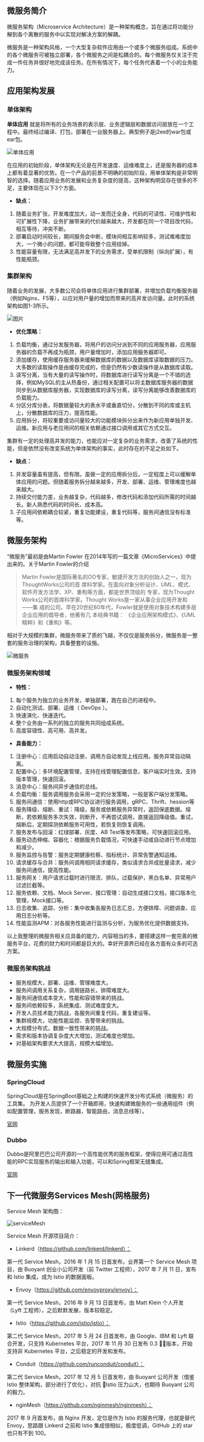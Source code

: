 微服务简介
-----

微服务架构（Microservice Architecture）是一种架构概念，旨在通过将功能分解到各个离散的服务中以实现对解决方案的解耦。

微服务是一种架构风格，一个大型复杂软件应用由一个或多个微服务组成。系统中的各个微服务可被独立部署，各个微服务之间是松耦合的。每个微服务仅关注于完成一件任务并很好地完成该任务。在所有情况下，每个任务代表着一个小的业务能力。

## 应用架构发展

### 单体架构

**单体应用** 就是将所有的业务场景的表示层、业务逻辑层和数据访问层放在一个工程中。最终经过编译、打包，部署在一台服务器上。典型例子是j2ee的war包或ear包。

![单体应用](single.png)

在应用的初始阶段，单体架构无论是在开发速度、运维难度上，还是服务器的成本上都有着显著的优势。在一个产品的前景不明确的初始阶段，用单体架构是非常明智的选择。随着应用业务的发展和业务复杂度的提高，这种架构明显存在很多的不足，主要体现在以下3个方面。
  
* **缺点：**
  
1. 随着业务扩张，开发难度加大，动一发而迁全身，代码的可读性、可维护性和可扩展性下降，业务扩展带来的代价越来越大，开发都在同一个项目改代码，相互等待，冲突不断。
2. 部署启动时间较长，期间服务会中断，模块间相互影响较多，测试难难度加大，一个微小的问题，都可能导致整个应用挂掉。
3. 性能容量有限，无法满足高并发下的业务需求，受单机限制（纵向扩展），有性能瓶颈。

### 集群架构

随着业务的发展，大多数公司会将单体应用进行集群部署，并增加负载均衡服务器（例如Nginx、F5等），以应对用户量的增加而带来的高并发访问量。此时的系统架构如图1-3所示。

![图片](cluster.png)

* **优化策略：**
  
1. 负载均衡，通过分发服务器，将用户的访问分派到不同的应用服务器，应用服务器的负载不再成为瓶颈，用户量增加时，添加应用服务器即可。
2. 添加缓存，使用缓存服务器来缓解数据库的数据以及数据库读取数据的压力。大多数的读取操作是由缓存完成的，但是仍然有少数读操作是从数据库读取。
3. 读写分离，当有大量的读写操作时，将数据库进行读写分离是一个不错的选择，例如MySQL的主从热备份，通过相关配置可以将主数据库服务器的数据同步到从数据库服务器，实现数据库的读写分离，读写分离能够改善数据库的负载能力。
4. 分区分库分表，将数据量较大的表水平或垂直切分，分散到不同的库或主机上，分散数据库的压力，提高性能。
5. 应用拆分，将较重要或访问量较大的功能模块拆分出来作为新应用单独开发、运维。新应用与老应用间的相关依赖通过接口调用或其它方式交互。

集群有一定的处理高并发的能力，也能应对一定复杂的业务需求，改善了系统的性能，但是依然没有改变系统为单体架构的事实，此时存在的不足之处如下。

* **缺点：**

1. 并发容量虽有提高，但有限。虽做一定的应用拆分后，一定程度上可以缓解单体应用的问题。但随着服务拆分越来越多，开发、部署、运维、管理难度也越来越大。
2. 持续交付能力差，业务越复杂，代码越多，修改代码和添加代码所需的时间越长。新人熟悉代码的时间长、成本高。
3. 子应用间依赖耦合较紧，重复功能建设，重复代码等，服务间通信没有标准等。

## 微服务架构

“微服务”最初是由Martin Fowler 在2014年写的一篇文章《MicroServices》中提出来的。关于Martin Fowler的介绍

>Martin Fowler是国际著名的OO专家，敏捷开发方法的创始人之一，现为ThoughtWorks公司的首
席科学家。在面向对象分析设计、UML、模式、软件开发方法学、XP、重构等方面，都是世界顶级的
专家，现为Thought Works公司的首席科学家。Thought Works是一家从事企业应用开发和——集
成的公司。早在20世纪80年代，Fowler就是使用对象技术构建多层企业应用的倡导者，他著有几
本经典书籍： 《企业应用架构模式》、《UML精粹》和《重构》等。

相对于大规模的集群，微服务带来了质的飞越，不仅仅是服务拆分，微服务是一整套的服务治理的架构，具备整套的设施。

![微服务](micro2.png)

### 微服务架构领域

* **特性：**

1. 每个服务为独立的业务开发，单独部署，跑在自己的进程中。
2. 自动化测试、部署、运维（ DevOps ）。
3. 快速演化、快速迭代。
4. 整个业务由一系列的独立的服务共同组成系统。
5. 高度容错性、高可用、高并发。

* **具备能力：**

1. 注册中心：应用启动自动注册，调用方自动发现上线应用。服务异常自动隔离。
2. 配置中心：多环境配置管理，支持在线管理配置信息，客户端实时生效。支持版本管理，快速回滚。
3. 消息中心：服务间异步通信的总线。
4. 负载均衡：服务调用服务会采用一定的分发策略，一般是客户端分发策略。
5. 服务间通信：使用http或RPC协议进行服务调用，gRPC、Thrift、hession等
6. 服务降级、熔断、重试：降级，服务或依赖服务异常时，返回保底数据。熔断，若依赖服务多次失效，则断开，不再尝试调用，直接返回降级值。重试，熔断后，定期探测依赖服务可用性，若恢复则恢复调用。
7. 服务发布与回滚：红绿部署、灰度、AB Test等发布策略，可快速回滚应用。
8. 服务动态伸缩、容器化：根据服务负载情况，可快速手动或自动进行节点增加和减少。
9. 服务监控与告警：服务定期健康检察、指标统计、异常告警通知运维。
10. 请求缓存与合并：服务间调用相同请求缓存，类似请求合并成批量请求，减少服务间通信，提高性能。
11. 服务网关：用户请求过载时进行限流、排队，过载保护，黑白名单、异常用户过滤拦截等。
12. 服务依赖、文档、Mock Server、接口管理：自动生成接口文档，接口版本化管理，Mock接口等。
13. 日志收集、追踪、分析：集中收集各服务日志汇总，方便排障、问题调查、应用日志分析等。
14. 性能监测APM：对各服务性能进行监测与分析，为服务优化提供数据支持。

以上我整理的微服务相关应具备的能力，内容相当的多，要搭建这样一套完善的微服务平台，花费的财力和时间都是巨大的。幸好开源界已经在各方面有众多的可选方案。

### 微服务架构挑战

* 服务规模大，部署、运维、管理难度大。
* 服务间调用关系复杂，调用链路长，排障难度大。
* 服务间通信成本变大，性能和容错带来的挑战。
* 服务间依赖较多，系统集成、测试难度变大。
* 开发人员技术能力挑战，各服务间重复代码，重复建设等。
* 集群规模大，功能性能监控、告警带来的挑战。
* 大规模分布式，数据一致性带来的挑战。
* 需求和版本协调复杂度大大增加，测试难度也增加。
* 对基础架构要求大大提高，规模大幅增加。

## 微服务实施

### SpringCloud

SpringCloud是在SpringBoot基础之上构建的快速开发分布式系统（微服务）的工具集。
为开发人员提供了一个开箱即用，快速构建微服务的一些通用组件（例如配置管理，服务发现，断路器，智能路由，消息总线等）。

[官网](http://spring.io/spring-cloud)

### Dubbo

Dubbo是阿里巴巴公司开源的一个高性能优秀的服务框架，使得应用可通过高性能的RPC实现服务的输出和输入功能，可以和Spring框架无缝集成。

[官网](http://dubbo.apache.org/#!/?lang=zh-cn)


## 下一代微服务Services Mesh(网格服务)

Service Mesh 架构图：

![serviceMesh](serviceMesh.png)

Service Mesh 开源项目简介：

* Linkerd（https://github.com/linkerd/linkerd）：

第一代 Service Mesh，2016 年 1 月 15 日首发布，业界第一个 Service Mesh 项目，由 Buoyant 创业小公司开发（前 Twitter 工程师），2017 年 7 月 11 日，宣布和 Istio 集成，成为 Istio 的数据面板。

* Envoy（https://github.com/envoyproxy/envoy）：

第一代 Service Mesh，2016 年 9 月 13 日首发布，由 Matt Klein 个人开发（Lyft 工程师），之后默默发展，版本较稳定。

* Istio（https://github.com/istio/istio）：

第二代 Service Mesh，2017 年 5 月 24 日首发布，由 Google、IBM 和 Lyft 联合开发，只支持 Kubernetes 平台，2017 年 11 月 30 日发布 0.3 版本，开始支持非 Kubernetes 平台，之后稳定的开发和发布。

* Conduit（https://github.com/runconduit/conduit）：

第二代 Service Mesh，2017 年 12 月 5 日首发布，由 Buoyant 公司开发（借鉴 Istio 整体架构，部分进行了优化），对抗 Istio 压力山大，也期待 Buoyant 公司的毅力。

* nginMesh（https://github.com/nginmesh/nginmesh）：

2017 年 9 月首发布，由 Nginx 开发，定位是作为 Istio 的服务代理，也就是替代 Envoy，思路跟 Linkerd 之前和 Istio 集成很相似，极度低调，GitHub 上的 star 也只有不到 100。



